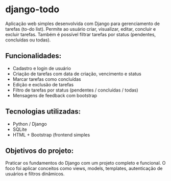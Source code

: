 # django-todo
Aplicação web simples desenvolvida com Django para gerenciamento de tarefas (to-do list). Permite ao usuário criar, visualizar, editar, concluir e excluir tarefas. Também é possível filtrar tarefas por status (pendentes, concluídas ou todas).
## Funcionalidades:
- Cadastro e login de usuário
- Criação de tarefas com data de criação, vencimento e status
- Marcar tarefas como concluídas
- Edição e exclusão de tarefas
- Filtro de tarefas por status (pendentes / concluídas / todas)
- Mensagens de feedback com bootstrap

## Tecnologias utilizadas:
- Python / Django
- SQLite
- HTML + Bootstrap (frontend simples

## Objetivos do projeto:
Praticar os fundamentos do Django com um projeto completo e funcional. O foco foi aplicar conceitos como views, models, templates, autenticação de usuários e filtros dinâmicos.
